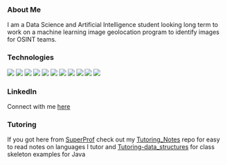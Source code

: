 ### About Me

I am a Data Science and Artificial Intelligence student looking long term to work on a machine learning image geolocation program to identify images for OSINT teams.

### Technologies
  ![](https://img.shields.io/badge/Lang-Java-red)
  ![](https://img.shields.io/badge/Lang-Python-red)
  ![](https://img.shields.io/badge/Lang-Octave-red)
  ![](https://img.shields.io/badge/Framework-Tensorflow-orange)
  ![](https://img.shields.io/badge/Framework-Pandas-orange)
  ![](https://img.shields.io/badge/Framework-Keras-orange)
  ![](https://img.shields.io/badge/OS-Pop!_OS-blue)
  ![](https://img.shields.io/badge/OS-Ubuntu-blue)
  ![](https://img.shields.io/badge/Editor-Eclipse-blueviolet)
  ![](https://img.shields.io/badge/Editor-Intellij-blueviolet)
  ![](https://img.shields.io/badge/Editor-Pycharm-blueviolet)


### LinkedIn
Connect with me [here](https://www.linkedin.com/in/leondebnath/)

### Tutoring

If you got here from [SuperProf](https://www.superprof.co.uk/) check out my [Tutoring_Notes](https://github.com/S010MON/Tutoring_Notes) repo for easy to read notes on languages I tutor and [Tutoring-data_structures](https://github.com/S010MON/Tutoring-data_structures) for class skeleton examples for Java

